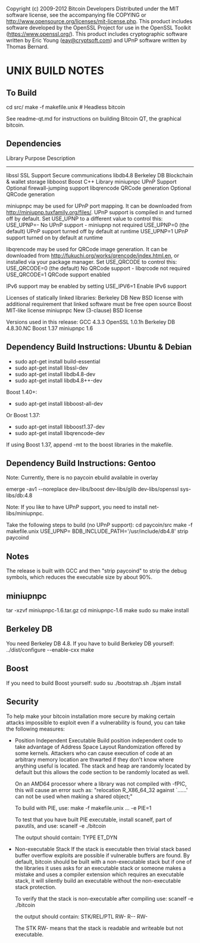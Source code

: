 Copyright (c) 2009-2012 Bitcoin Developers
Distributed under the MIT software license, see the accompanying
file COPYING or http://www.opensource.org/licenses/mit-license.php.
This product includes software developed by the OpenSSL Project for use in
the OpenSSL Toolkit (https://www.openssl.org/).  This product includes
cryptographic software written by Eric Young (eay@cryptsoft.com) and UPnP
software written by Thomas Bernard.


UNIX BUILD NOTES
================

To Build
--------

cd src/
make -f makefile.unix            # Headless bitcoin

See readme-qt.md for instructions on building Bitcoin QT,
the graphical bitcoin.

Dependencies
------------

 Library     Purpose           Description
 -------     -------           -----------
 libssl      SSL Support       Secure communications
 libdb4.8    Berkeley DB       Blockchain & wallet storage
 libboost    Boost             C++ Library
 miniupnpc   UPnP Support      Optional firewall-jumping support
 libqrencode QRCode generation Optional QRCode generation

miniupnpc may be used for UPnP port mapping.  It can be downloaded from
http://miniupnp.tuxfamily.org/files/.  UPnP support is compiled in and
turned off by default.  Set USE_UPNP to a different value to control this:
 USE_UPNP=-    No UPnP support - miniupnp not required
 USE_UPNP=0    (the default) UPnP support turned off by default at runtime
 USE_UPNP=1    UPnP support turned on by default at runtime

libqrencode may be used for QRCode image generation. It can be downloaded
from http://fukuchi.org/works/qrencode/index.html.en, or installed via
your package manager. Set USE_QRCODE to control this:
 USE_QRCODE=0   (the default) No QRCode support - libqrcode not required
 USE_QRCODE=1   QRCode support enabled

IPv6 support may be enabled by setting
 USE_IPV6=1    Enable IPv6 support

Licenses of statically linked libraries:
 Berkeley DB   New BSD license with additional requirement that linked
               software must be free open source
 Boost         MIT-like license
 miniupnpc     New (3-clause) BSD license

Versions used in this release:
 GCC           4.3.3
 OpenSSL       1.0.1h
 Berkeley DB   4.8.30.NC
 Boost         1.37
 miniupnpc     1.6

Dependency Build Instructions: Ubuntu & Debian
----------------------------------------------
- sudo apt-get install build-essential
- sudo apt-get install libssl-dev
- sudo apt-get install libdb4.8-dev
- sudo apt-get install libdb4.8++-dev

Boost 1.40+: 
- sudo apt-get install libboost-all-dev

Or Boost 1.37: 
- sudo apt-get install libboost1.37-dev
- sudo apt-get install libqrencode-dev

If using Boost 1.37, append -mt to the boost libraries in the makefile.


Dependency Build Instructions: Gentoo
-------------------------------------

Note: Currently, there is no paycoin ebuild available in overlay

emerge -av1 --noreplace dev-libs/boost dev-libs/glib dev-libs/openssl sys-libs/db:4.8

Note: If you like to have UPnP support, you need to install net-libs/miniupnpc.

Take the following steps to build (no UPnP support):
 cd paycoin/src
 make -f makefile.unix USE_UPNP= BDB_INCLUDE_PATH='/usr/include/db4.8'
 strip paycoind


Notes
-----
The release is built with GCC and then "strip paycoind" to strip the debug
symbols, which reduces the executable size by about 90%.


miniupnpc
---------
tar -xzvf miniupnpc-1.6.tar.gz
cd miniupnpc-1.6
make
sudo su
make install


Berkeley DB
-----------
You need Berkeley DB 4.8.  If you have to build Berkeley DB yourself:
../dist/configure --enable-cxx
make


Boost
-----
If you need to build Boost yourself:
sudo su
./bootstrap.sh
./bjam install


Security
--------
To help make your bitcoin installation more secure by making certain attacks impossible to
exploit even if a vulnerability is found, you can take the following measures:

* Position Independent Executable
    Build position independent code to take advantage of Address Space Layout Randomization
    offered by some kernels. Attackers who can cause execution of code at an arbitrary memory
    location are thwarted if they don't know where anything useful is located.
    The stack and heap are randomly located by default but this allows the code section to be
    randomly located as well.

    On an AMD64 processor where a library was not compiled with -fPIC, this will cause an error
    such as: "relocation R_X86_64_32 against `......' can not be used when making a shared object;"

    To build with PIE, use:
    make -f makefile.unix ... -e PIE=1

    To test that you have built PIE executable, install scanelf, part of paxutils, and use:
    scanelf -e ./bitcoin

    The output should contain:
     TYPE
    ET_DYN

* Non-executable Stack
    If the stack is executable then trivial stack based buffer overflow exploits are possible if
    vulnerable buffers are found. By default, bitcoin should be built with a non-executable stack
    but if one of the libraries it uses asks for an executable stack or someone makes a mistake
    and uses a compiler extension which requires an executable stack, it will silently build an
    executable without the non-executable stack protection.

    To verify that the stack is non-executable after compiling use:
    scanelf -e ./bitcoin

    the output should contain:
    STK/REL/PTL
    RW- R-- RW-

    The STK RW- means that the stack is readable and writeable but not executable.
